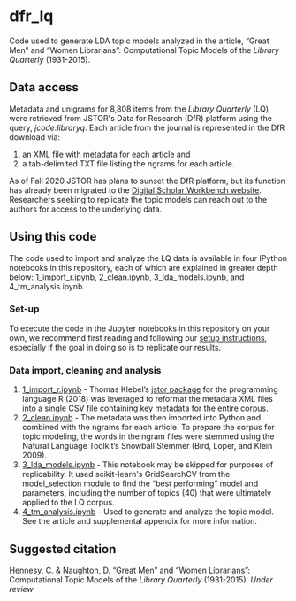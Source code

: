 # dfr_lq

Code used to generate LDA topic models analyzed in the article, “Great Men” and “Women Librarians”: Computational Topic Models of the *Library Quarterly* (1931-2015). 

## Data access
Metadata and unigrams for 8,808 items from the *Library Quarterly* (LQ) were retrieved from JSTOR's Data for Research (DfR) platform using the query, *jcode:libraryq*. Each article from the journal is represented in the DfR download via:
1. an XML file with metadata for each article and 
2. a tab-delimited TXT file listing the ngrams for each article.

As of Fall 2020 JSTOR has plans to sunset the DfR platform, but its function has already been migrated to the [Digital Scholar Workbench website](https://tdm-pilot.org/). Researchers seeking to replicate the topic models can reach out to the authors for access to the underlying data.

## Using this code

The code used to import and analyze the LQ data is available in four IPython notebooks in this repository, each of which are explained in greater depth below: 1_import_r.ipynb, 2_clean.ipynb, 3_lda_models.ipynb, and 4_tm_analysis.ipynb.

### Set-up
To execute the code in the Jupyter notebooks in this repository on your own, we recommend first 
reading and following our [setup instructions](setup.md), especially if the goal in
doing so is to replicate our results.

### Data import, cleaning and analysis
1. [1_import_r.ipynb](https://github.com/chennesy/dfr_lq/blob/master/1_import_r.ipynb) - Thomas Klebel’s [jstor package](https://docs.ropensci.org/jstor/) for the programming language R (2018) was leveraged to reformat the metadata XML files into a single CSV file containing key metadata for the entire corpus. 
2. [2_clean.ipynb](https://github.com/chennesy/dfr_lq/blob/master/2_clean.ipynb) - The metadata was then imported into Python and combined with the ngrams for each article. To prepare the corpus for topic modeling, the words in the ngram files were stemmed using the Natural Language Toolkit’s Snowball Stemmer (Bird, Loper, and Klein 2009). 
3. [3_lda_models.ipynb](https://github.com/chennesy/dfr_lq/blob/master/3_lda_models.ipynb) - This notebook may be skipped for purposes of replicability. It used scikit-learn's GridSearchCV from the model_selection module to find the “best performing” model and parameters, including the number of topics (40) that were ultimately applied to the LQ corpus. 
4. [4_tm_analysis.ipynb](https://github.com/chennesy/dfr_lq/blob/master/4_tm_analysis.ipynb) - Used to generate and analyze the topic model. See the article and supplemental appendix for more information. 

## Suggested citation
Hennesy, C. & Naughton, D. “Great Men” and “Women Librarians”: Computational Topic Models of the *Library Quarterly* (1931-2015). *Under review*


